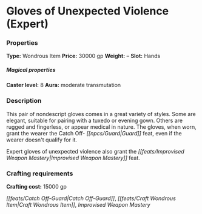 ﻿---
Title: "Gloves of Unexpected Violence (Expert)"
Type: "Wondrous Item"
Price: "30000 gp"
Weight: "–"
Slot: "Hands"
Caster level: "8"
Aura: "moderate transmutation"
Description: |
  "This pair of nondescript gloves comes in a great variety of styles. Some are elegant, suitable for pairing with a tuxedo or evening gown. Others are rugged and fingerless, or appear medical in nature. The gloves, when worn, grant the wearer the Catch Off- Guard feat, even if the wearer doesn't qualify for it.
  _Expert gloves of unexpected violence_ also grant the Improvised Weapon Mastery feat."
Crafting cost: "15000 gp"
Sources: "['Ultimate Intrigue']"
---

# Gloves of Unexpected Violence (Expert)

### Properties

**Type:** Wondrous Item **Price:** 30000 gp **Weight:** – **Slot:** Hands

##### Magical properties

**Caster level:** 8 **Aura:** moderate transmutation

### Description

This pair of nondescript gloves comes in a great variety of styles. Some are elegant, suitable for pairing with a tuxedo or evening gown. Others are rugged and fingerless, or appear medical in nature. The gloves, when worn, grant the wearer the Catch Off- _[[npcs/Guard|Guard]]_ feat, even if the wearer doesn't qualify for it.

Expert gloves of unexpected violence also grant the _[[feats/Improvised Weapon Mastery|Improvised Weapon Mastery]]_ feat.

### Crafting requirements

**Crafting cost:** 15000 gp

_[[feats/Catch Off-Guard|Catch Off-Guard]]_, _[[feats/Craft Wondrous Item|Craft Wondrous Item]]_, _Improvised Weapon Mastery_

